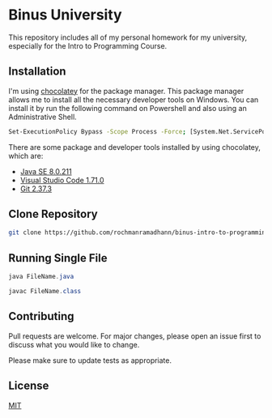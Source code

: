 # Binus University

This repository includes all of my personal homework for my university, especially for the Intro to Programming Course.

## Installation

I'm using [chocolatey](https://chocolatey.org/install) for the package manager. This package manager allows me to install all the necessary developer tools on Windows. You can install it by run the following command on Powershell and also using an Administrative Shell.

```bash
Set-ExecutionPolicy Bypass -Scope Process -Force; [System.Net.ServicePointManager]::SecurityProtocol = [System.Net.ServicePointManager]::SecurityProtocol -bor 3072; iex ((New-Object System.Net.WebClient).DownloadString('https://community.chocolatey.org/install.ps1'))
```

There are some package and developer tools installed by using chocolatey, which are:
- [Java SE 8.0.211](https://community.chocolatey.org/packages/jdk8)
- [Visual Studio Code 1.71.0](https://community.chocolatey.org/packages/vscode)
- [Git 2.37.3](https://community.chocolatey.org/packages/git)

## Clone Repository

```bash
git clone https://github.com/rochmanramadhann/binus-intro-to-programming.git
```

## Running Single File

```java
java FileName.java

javac FileName.class
```

## Contributing
Pull requests are welcome. For major changes, please open an issue first to discuss what you would like to change.

Please make sure to update tests as appropriate.

## License
[MIT](https://choosealicense.com/licenses/mit/)